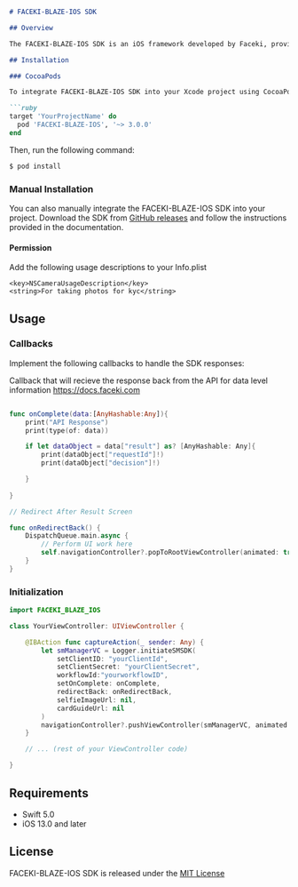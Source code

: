 ```markdown
# FACEKI-BLAZE-IOS SDK

## Overview

The FACEKI-BLAZE-IOS SDK is an iOS framework developed by Faceki, providing advanced eKYC (Electronic Know Your Customer) and Facial Recognition capabilities for iOS applications. This SDK enables seamless identity verification using document and selfie verification.

## Installation

### CocoaPods

To integrate FACEKI-BLAZE-IOS SDK into your Xcode project using CocoaPods, add the following lines to your `Podfile`:

```ruby
target 'YourProjectName' do
  pod 'FACEKI-BLAZE-IOS', '~> 3.0.0'
end
```

Then, run the following command:

```bash
$ pod install
```

### Manual Installation

You can also manually integrate the FACEKI-BLAZE-IOS SDK into your project. Download the SDK from [GitHub releases](https://github.com/faceki/blaze-ios-sdk/releases) and follow the instructions provided in the documentation.

#### Permission

Add the following usage descriptions to your Info.plist 

```
<key>NSCameraUsageDescription</key>
<string>For taking photos for kyc</string>

```


## Usage

### Callbacks

Implement the following callbacks to handle the SDK responses:


Callback that will recieve the response back from the API for data level information https://docs.faceki.com

```swift

func onComplete(data:[AnyHashable:Any]){
    print("API Response")
    print(type(of: data))

    if let dataObject = data["result"] as? [AnyHashable: Any]{
        print(dataObject["requestId"]!)
        print(dataObject["decision"]!)

    }
    
}

// Redirect After Result Screen

func onRedirectBack() {
    DispatchQueue.main.async {
        // Perform UI work here
        self.navigationController?.popToRootViewController(animated: true)
    }
}
```

### Initialization

```swift
import FACEKI_BLAZE_IOS

class YourViewController: UIViewController {

    @IBAction func captureAction(_ sender: Any) {
        let smManagerVC = Logger.initiateSMSDK(
            setClientID: "yourClientId",
            setClientSecret: "yourClientSecret",
            workflowId:"yourworkflowID",
            setOnComplete: onComplete,
            redirectBack: onRedirectBack,
            selfieImageUrl: nil,
            cardGuideUrl: nil
        )
        navigationController?.pushViewController(smManagerVC, animated: true)
    }

    // ... (rest of your ViewController code)

}
```



## Requirements

- Swift 5.0
- iOS 13.0 and later

## License

FACEKI-BLAZE-IOS SDK is released under the [MIT License](LICENSE)